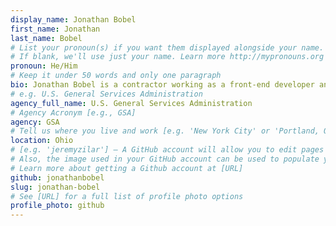 ```yaml
---
display_name: Jonathan Bobel
first_name: Jonathan
last_name: Bobel
# List your pronoun(s) if you want them displayed alongside your name.
# If blank, we'll use just your name. Learn more http://mypronouns.org
pronoun: He/Him
# Keep it under 50 words and only one paragraph
bio: Jonathan Bobel is a contractor working as a front-end developer and UX designer on the [10x](https://10x.gsa.gov/) team within the Technology Transformation Services (TTS) Office of Solutions at the U.S. General Services Administration (GSA).
# e.g. U.S. General Services Administration
agency_full_name: U.S. General Services Administration
# Agency Acronym [e.g., GSA]
agency: GSA
# Tell us where you live and work [e.g. 'New York City' or 'Portland, OR']
location: Ohio
# [e.g. 'jeremyzilar'] — A GitHub account will allow you to edit pages on Digital.gov.
# Also, the image used in your GitHub account can be used to populate your digital.gov profile photo.
# Learn more about getting a Github account at [URL]
github: jonathanbobel
slug: jonathan-bobel
# See [URL] for a full list of profile photo options
profile_photo: github
---
```

